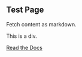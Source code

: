 ## Test Page

Fetch content as markdown. 

<div>This is a div.</div>

[Read the Docs][docs] 

[docs]: https://raw.githubusercontent.com/tforward/test_page/main/README.md



